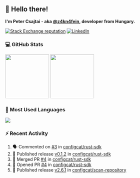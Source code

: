 ## 👋 Hello there!

**I'm Peter Csajtai - aka [@z4kn4fein](https://github.com/z4kn4fein), developer from Hungary.**

[![Stack Exchange reputation](https://img.shields.io/stackexchange/stackoverflow/r/8700582?color=orange&label=reputation&logo=stackoverflow&style=for-the-badge)](https://stackoverflow.com/users/8700582)
[![LinkedIn](https://img.shields.io/badge/linkedin-%230077B5.svg?style=for-the-badge&logo=linkedin&logoColor=white)](https://www.linkedin.com/in/csajtai-p%C3%A9ter-45395341/)

### 💻 GitHub Stats

<div>
  <img height="140px" src="https://github-readme-stats-pcsajtai.vercel.app/api?username=z4kn4fein&show_icons=true&hide_border=true&count_private=true&custom_title=Stats&theme=dracula&line_height=24&hide_title=true">
  <img height="140px" src="https://streak-stats.demolab.com?user=z4kn4fein&theme=dracula&hide_border=true">
  
</div>

### :toolbox: Most Used Languages

<img src="https://github-readme-stats-pcsajtai.vercel.app/api/top-langs/?username=z4kn4fein&theme=dracula&hide_border=true&layout=compact&langs_count=8&hide_title=true">

### :zap: Recent Activity

<!--START_SECTION:activity-->
1. 🗣 Commented on [#3](https://github.com/configcat/rust-sdk/issues/3#issuecomment-2255767352) in [configcat/rust-sdk](https://github.com/configcat/rust-sdk)
2. 🚀 Published release [v0.1.2](https://github.com/configcat/rust-sdk/releases/tag/v0.1.2) in [configcat/rust-sdk](https://github.com/configcat/rust-sdk)
3. 🎉 Merged PR [#4](https://github.com/configcat/rust-sdk/pull/4) in [configcat/rust-sdk](https://github.com/configcat/rust-sdk)
4. 💪 Opened PR [#4](https://github.com/configcat/rust-sdk/pull/4) in [configcat/rust-sdk](https://github.com/configcat/rust-sdk)
5. 🚀 Published release [v2.6.1](https://github.com/configcat/scan-repository/releases/tag/v2.6.1) in [configcat/scan-repository](https://github.com/configcat/scan-repository)
<!--END_SECTION:activity-->

